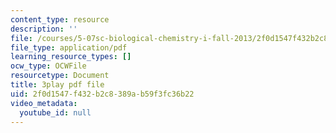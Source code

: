 ```yaml
---
content_type: resource
description: ''
file: /courses/5-07sc-biological-chemistry-i-fall-2013/2f0d1547f432b2c8389ab59f3fc36b22_gbOyppJ9OK4.pdf
file_type: application/pdf
learning_resource_types: []
ocw_type: OCWFile
resourcetype: Document
title: 3play pdf file
uid: 2f0d1547-f432-b2c8-389a-b59f3fc36b22
video_metadata:
  youtube_id: null
---
```

